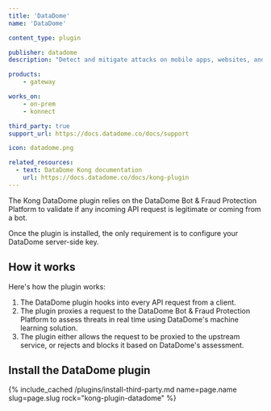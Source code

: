 ```yaml
---
title: 'DataDome'
name: 'DataDome'

content_type: plugin

publisher: datadome
description: "Detect and mitigate attacks on mobile apps, websites, and APIs with DataDome bot and online fraud protection"

products:
    - gateway

works_on:
    - on-prem
    - konnect

third_party: true
support_url: https://docs.datadome.co/docs/support

icon: datadome.png

related_resources:
  - text: DataDome Kong documentation
    url: https://docs.datadome.co/docs/kong-plugin
---
```


The Kong DataDome plugin relies on the DataDome Bot & Fraud Protection Platform to validate if any incoming API request is legitimate or coming from a bot.

Once the plugin is installed, the only requirement is to configure your DataDome server-side key.

## How it works

Here's how the plugin works:
1. The DataDome plugin hooks into every API request from a client.
2. The plugin proxies a request to the DataDome Bot & Fraud Protection Platform to assess threats in real time using DataDome's machine learning solution.
3. The plugin either allows the request to be proxied to the upstream service, or rejects and blocks it based on DataDome's assessment.

## Install the DataDome plugin

{% include_cached /plugins/install-third-party.md name=page.name slug=page.slug rock="kong-plugin-datadome" %}